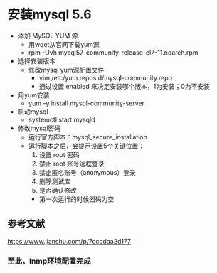 # 安装mysql 5.6

* 添加 MySQL YUM 源
  * 用wget从官网下载yum源
  * rpm -Uvh mysql57-community-release-el7-11.noarch.rpm
* 选择安装版本
  * 修改mysql yum源配置文件
    * vim /etc/yum.repos.d/mysql-community.repo
    * 通过设置 enabled 来决定安装哪个版本，1为安装；0为不安装
* 用yum安装
  * yum -y install mysql-community-server
* 启动mysql
  * systemctl start mysqld
* 修改mysql密码
  * 运行官方脚本：mysql_secure_installation
  * 运行脚本之后，会提示设置5个关键位置：
    1. 设置 root 密码
    2. 禁止 root 账号远程登录
    3. 禁止匿名账号（anonymous）登录
    4. 删除测试库
    5. 是否确认修改
    * 第一次运行的时候密码为空

## 参考文献

<https://www.jianshu.com/p/7cccdaa2d177>

### 至此，lnmp环境配置完成
  
